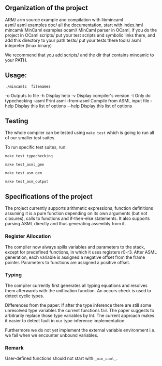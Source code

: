## Organization of the project

ARM/     arm source example and compilation with libmincaml   
asml/    asml examples
doc/     all the documentation, start with index.hml
mincaml/ MinCaml examples
ocaml/   MinCaml parser in OCaml, if you do the project in OCaml
scripts/ put your test scripts and symbolic links there, and add this 
         directory to your path
tests/   put your tests there
tools/   asml intepreter (linux binary)

We recommend that you add scripts/ and the dir that contains mincamlc to your
PATH.


## Usage:

  `./mincamlc  filenames`

  -o          Outputs to file <file>
  -h          Display help
  -v          Display compiler's version
  -t          Only do typechecking
  -asml       Print asml
  -from-asml  Compile from ASML input file
  -help       Display this list of options
  --help      Display this list of options

## Testing

The whole compiler can be tested using `make test` which is going to run
all of our smaller test suites.

To run specific test suites, run:

`make test_typechecking`

`make test_asml_gen`

`make test_asm_gen`

`make test_asm_output`

## Specifications of the project

The project currently supports arithmetic expressions, function definitions 
assuming it is a pure function depending on its own arguments (but not
closures), calls to functions and if-then-else statements.
It also supports parsing ASML directly and thus generating assembly from it.

### Register Allocation

The compiler now always spills variables and parameters to the stack, except
for predefined functions, in which it uses registers r0-r3.
After ASML generation, each variable is assigned a negative offset from the
frame pointer.
Parameters to functions are assigned a positive offset.

### Typing

The compiler currently first generates all typing equations and resolves them
afterwards with the unification function. An occurs check is used to detect
cyclic types.

Differences from the paper: If after the type inference there are still some
unresolved type variables the current functions fail. The paper suggests to
arbitrarily replace those type variables by Int. The current approach makes it
easier to detect fault in our type inference implementation.

Furthermore we do not yet implement the external variable environment i.e. we
fail when we encounter unbound variables.

### Remark

User-defined functions should not start with `_min_caml_`.
